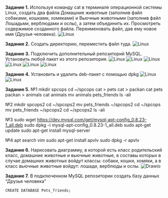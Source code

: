 **Задание 1.**
Используя команду cat в терминале операционной системы Linux, создать
два файла Домашние животные (заполнив файл собаками, кошками,
хомяками) и Вьючные животными (заполнив файл Лошадьми, верблюдами и
ослы), а затем объединить их. Просмотреть содержимое созданного файла.
Переименовать файл, дав ему новое имя (Друзья человека).
<image src="/screens/screen1.jpg" alt="Linux">

**Задание 2.**
Создать директорию, переместить файл туда.
<image src="/screens/screen2.jpg" alt="Linux">

**Задание 3.**
Подключить дополнительный репозиторий MySQL. Установить любой пакет
из этого репозитория.
<image src="/screens/screen3.jpg" alt="Linux">
<image src="/screens/screen3_1.jpg" alt="Linux">
<image src="/screens/screen3_2.jpg" alt="Linux">
<image src="/screens/screen3_3.jpg" alt="Linux">
<image src="/screens/screen3_4.jpg" alt="Linux">
<image src="/screens/screen3_5.jpg" alt="Linux">

**Задание 4.**
Установить и удалить deb-пакет с помощью dpkg
<image src="/screens/screen4.jpg" alt="Linux">
<image src="/screens/screen4_1.jpg" alt="Linux">

**Задание 5.**
№1
mkdir spcops
cd ~/spcops
cat > pets
cat > packan
cat pets packan > animals
cat animals
mv animals pets_friends
ls -ali

№2
mkdir spcops2
cd ~/spcops2
mv pets_friends ~/spcops2
cd ~/spcops
mv pets_friends ~/spcops2
cd ~/spcops2
ls -ali

№3
sudo wget https://dev.mysql.com/get/mysql-apt-config_0.8.23-1_all.deb
sudo dpkg -i mysql-apt-config_0.8.23-1_all.deb
sudo apt-get update
sudo apt-get install mysql-server

№4
apt search vim
sudo apt-get install apvlv
sudo dpkg -r apvlv

**Задание 6.**
Нарисовать диаграмму, в которой есть класс родительский класс, домашние
животные и вьючные животные, в составы которых в случае домашних
животных войдут классы: собаки, кошки, хомяки, а в класс вьючные животные
войдут: лошади, верблюды и ослы.
<image src="/exc6.png" alt="Drawio">

**Задание 7.**
В подключенном MySQL репозитории создать базу данных “Друзья
человека”

`CREATE DATABASE Pets_friends;`

